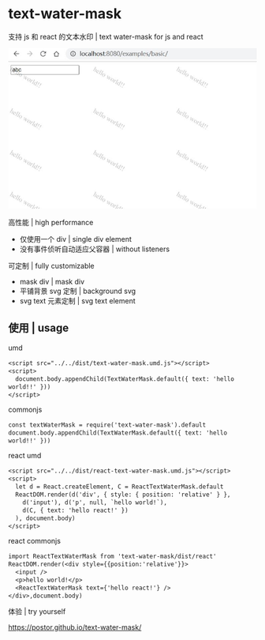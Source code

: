 # text-water-mask

支持 js 和 react 的文本水印 | text water-mask for js and react

![screenshot](./examples/basic/screenshot.jpg)

高性能 | high performance  
- 仅使用一个 div | single div element
- 没有事件侦听自动适应父容器 | without listeners 

可定制 | fully customizable
- mask div | mask div
- 平铺背景 svg 定制 | background svg
- svg text 元素定制 | svg text element

## 使用 | usage

umd

```
<script src="../../dist/text-water-mask.umd.js"></script>
<script>
  document.body.appendChild(TextWaterMask.default({ text: 'hello world!!' }))
</script>
```

commonjs
```
const textWaterMask = require('text-water-mask').default
document.body.appendChild(TextWaterMask.default({ text: 'hello world!!' }))
```

react umd

```
<script src="../../dist/react-text-water-mask.umd.js"></script>
<script>
  let d = React.createElement, C = ReactTextWaterMask.default
  ReactDOM.render(d('div', { style: { position: 'relative' } },
    d('input'), d('p', null, `hello world!`),
    d(C, { text: 'hello react!' })
  ), document.body)
</script>
```
react commonjs

```
import ReactTextWaterMask from 'text-water-mask/dist/react'
ReactDOM.render(<div style={{position:'relative'}}>
  <input />
  <p>hello world!</p>
  <ReactTextWaterMask text={'hello react!'} />
</div>,document.body)
```

体验 | try yourself

https://postor.github.io/text-water-mask/